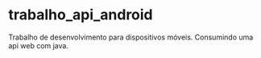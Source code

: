 # trabalho_api_android
Trabalho de desenvolvimento para dispositivos móveis. 
Consumindo uma api web com java.
